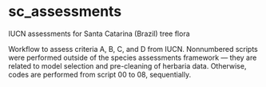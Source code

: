 # sc_assessments
IUCN assessments for Santa Catarina (Brazil) tree flora

Workflow to assess criteria A, B, C, and D from IUCN. Nonnumbered scripts were performed outside of the species assessments framework — they are related to model selection and pre-cleaning of herbaria data. Otherwise, codes are performed from script 00 to 08, sequentially.
